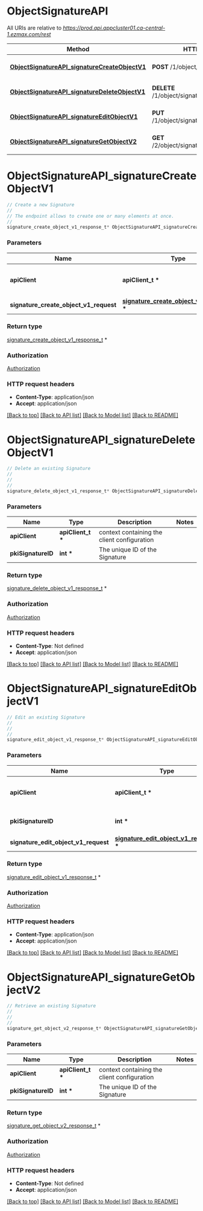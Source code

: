 # ObjectSignatureAPI

All URIs are relative to *https://prod.api.appcluster01.ca-central-1.ezmax.com/rest*

Method | HTTP request | Description
------------- | ------------- | -------------
[**ObjectSignatureAPI_signatureCreateObjectV1**](ObjectSignatureAPI.md#ObjectSignatureAPI_signatureCreateObjectV1) | **POST** /1/object/signature | Create a new Signature
[**ObjectSignatureAPI_signatureDeleteObjectV1**](ObjectSignatureAPI.md#ObjectSignatureAPI_signatureDeleteObjectV1) | **DELETE** /1/object/signature/{pkiSignatureID} | Delete an existing Signature
[**ObjectSignatureAPI_signatureEditObjectV1**](ObjectSignatureAPI.md#ObjectSignatureAPI_signatureEditObjectV1) | **PUT** /1/object/signature/{pkiSignatureID} | Edit an existing Signature
[**ObjectSignatureAPI_signatureGetObjectV2**](ObjectSignatureAPI.md#ObjectSignatureAPI_signatureGetObjectV2) | **GET** /2/object/signature/{pkiSignatureID} | Retrieve an existing Signature


# **ObjectSignatureAPI_signatureCreateObjectV1**
```c
// Create a new Signature
//
// The endpoint allows to create one or many elements at once.
//
signature_create_object_v1_response_t* ObjectSignatureAPI_signatureCreateObjectV1(apiClient_t *apiClient, signature_create_object_v1_request_t * signature_create_object_v1_request);
```

### Parameters
Name | Type | Description  | Notes
------------- | ------------- | ------------- | -------------
**apiClient** | **apiClient_t \*** | context containing the client configuration |
**signature_create_object_v1_request** | **[signature_create_object_v1_request_t](signature_create_object_v1_request.md) \*** |  | 

### Return type

[signature_create_object_v1_response_t](signature_create_object_v1_response.md) *


### Authorization

[Authorization](../README.md#Authorization)

### HTTP request headers

 - **Content-Type**: application/json
 - **Accept**: application/json

[[Back to top]](#) [[Back to API list]](../README.md#documentation-for-api-endpoints) [[Back to Model list]](../README.md#documentation-for-models) [[Back to README]](../README.md)

# **ObjectSignatureAPI_signatureDeleteObjectV1**
```c
// Delete an existing Signature
//
// 
//
signature_delete_object_v1_response_t* ObjectSignatureAPI_signatureDeleteObjectV1(apiClient_t *apiClient, int pkiSignatureID);
```

### Parameters
Name | Type | Description  | Notes
------------- | ------------- | ------------- | -------------
**apiClient** | **apiClient_t \*** | context containing the client configuration |
**pkiSignatureID** | **int \*** | The unique ID of the Signature | 

### Return type

[signature_delete_object_v1_response_t](signature_delete_object_v1_response.md) *


### Authorization

[Authorization](../README.md#Authorization)

### HTTP request headers

 - **Content-Type**: Not defined
 - **Accept**: application/json

[[Back to top]](#) [[Back to API list]](../README.md#documentation-for-api-endpoints) [[Back to Model list]](../README.md#documentation-for-models) [[Back to README]](../README.md)

# **ObjectSignatureAPI_signatureEditObjectV1**
```c
// Edit an existing Signature
//
// 
//
signature_edit_object_v1_response_t* ObjectSignatureAPI_signatureEditObjectV1(apiClient_t *apiClient, int pkiSignatureID, signature_edit_object_v1_request_t * signature_edit_object_v1_request);
```

### Parameters
Name | Type | Description  | Notes
------------- | ------------- | ------------- | -------------
**apiClient** | **apiClient_t \*** | context containing the client configuration |
**pkiSignatureID** | **int \*** | The unique ID of the Signature | 
**signature_edit_object_v1_request** | **[signature_edit_object_v1_request_t](signature_edit_object_v1_request.md) \*** |  | 

### Return type

[signature_edit_object_v1_response_t](signature_edit_object_v1_response.md) *


### Authorization

[Authorization](../README.md#Authorization)

### HTTP request headers

 - **Content-Type**: application/json
 - **Accept**: application/json

[[Back to top]](#) [[Back to API list]](../README.md#documentation-for-api-endpoints) [[Back to Model list]](../README.md#documentation-for-models) [[Back to README]](../README.md)

# **ObjectSignatureAPI_signatureGetObjectV2**
```c
// Retrieve an existing Signature
//
// 
//
signature_get_object_v2_response_t* ObjectSignatureAPI_signatureGetObjectV2(apiClient_t *apiClient, int pkiSignatureID);
```

### Parameters
Name | Type | Description  | Notes
------------- | ------------- | ------------- | -------------
**apiClient** | **apiClient_t \*** | context containing the client configuration |
**pkiSignatureID** | **int \*** | The unique ID of the Signature | 

### Return type

[signature_get_object_v2_response_t](signature_get_object_v2_response.md) *


### Authorization

[Authorization](../README.md#Authorization)

### HTTP request headers

 - **Content-Type**: Not defined
 - **Accept**: application/json

[[Back to top]](#) [[Back to API list]](../README.md#documentation-for-api-endpoints) [[Back to Model list]](../README.md#documentation-for-models) [[Back to README]](../README.md)

